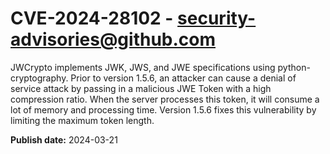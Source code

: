 # CVE-2024-28102 - security-advisories@github.com

JWCrypto implements JWK, JWS, and JWE specifications using python-cryptography. Prior to version 1.5.6, an attacker can cause a denial of service attack by passing in a malicious JWE Token with a high compression ratio. When the server processes this token, it will consume a lot of memory and processing time. Version 1.5.6 fixes this vulnerability by limiting the maximum token length.

**Publish date:** 2024-03-21
